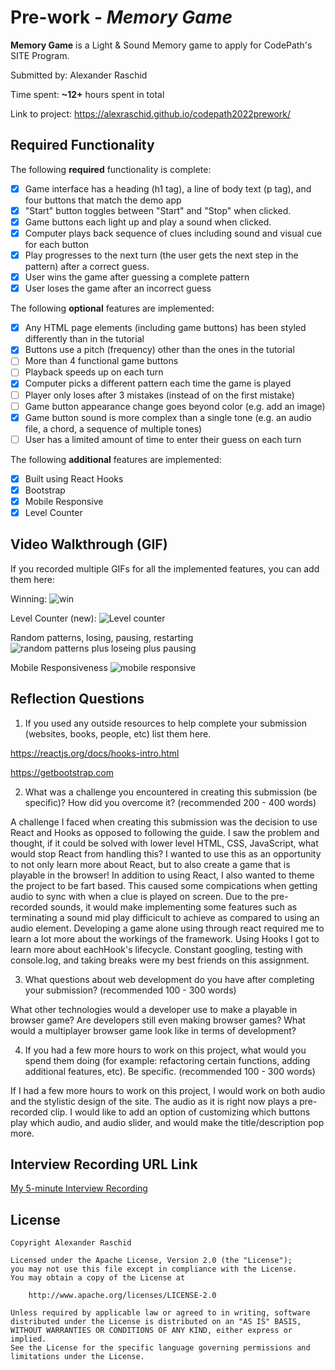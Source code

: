 # Pre-work - *Memory Game*

**Memory Game** is a Light & Sound Memory game to apply for CodePath's SITE Program. 

Submitted by: Alexander Raschid

Time spent: **~12+** hours spent in total

Link to project: https://alexraschid.github.io/codepath2022prework/

## Required Functionality

The following **required** functionality is complete:

* [x] Game interface has a heading (h1 tag), a line of body text (p tag), and four buttons that match the demo app
* [x] "Start" button toggles between "Start" and "Stop" when clicked. 
* [x] Game buttons each light up and play a sound when clicked. 
* [x] Computer plays back sequence of clues including sound and visual cue for each button
* [x] Play progresses to the next turn (the user gets the next step in the pattern) after a correct guess. 
* [x] User wins the game after guessing a complete pattern
* [x] User loses the game after an incorrect guess

The following **optional** features are implemented:

* [x] Any HTML page elements (including game buttons) has been styled differently than in the tutorial
* [x] Buttons use a pitch (frequency) other than the ones in the tutorial
* [ ] More than 4 functional game buttons
* [ ] Playback speeds up on each turn
* [x] Computer picks a different pattern each time the game is played
* [ ] Player only loses after 3 mistakes (instead of on the first mistake)
* [ ] Game button appearance change goes beyond color (e.g. add an image)
* [x] Game button sound is more complex than a single tone (e.g. an audio file, a chord, a sequence of multiple tones)
* [ ] User has a limited amount of time to enter their guess on each turn

The following **additional** features are implemented:

- [x] Built using React Hooks
- [x] Bootstrap
- [x] Mobile Responsive
- [x] Level Counter

## Video Walkthrough (GIF)

If you recorded multiple GIFs for all the implemented features, you can add them here:

Winning:
![win](https://user-images.githubusercontent.com/9421693/160240142-8990d6d3-4c0a-4430-87fa-431d8a1d8163.gif)

Level Counter (new):
![Level counter](https://user-images.githubusercontent.com/9421693/160264021-7ff4a1b6-26d4-4ae1-8b56-d4064d9c1d8b.gif)

Random patterns, losing, pausing, restarting
![random patterns plus loseing plus pausing](https://user-images.githubusercontent.com/9421693/160240149-e9584e81-4ce0-41c5-a162-9738e0fd7c57.gif)

Mobile Responsiveness
![mobile responsive](https://user-images.githubusercontent.com/9421693/160240129-240730bc-ffab-4d26-bb5a-38ef8733ffdd.gif)


## Reflection Questions
1. If you used any outside resources to help complete your submission (websites, books, people, etc) list them here.

https://reactjs.org/docs/hooks-intro.html

https://getbootstrap.com

2. What was a challenge you encountered in creating this submission (be specific)? How did you overcome it? (recommended 200 - 400 words) 

A challenge I faced when creating this submission was the decision to use React and Hooks as opposed to following the guide. I saw the problem and thought, if it could be solved with lower level HTML, CSS, JavaScript, what would stop React from handling this? I wanted to use this as an opportunity to not only learn more about React, but to also create a game that is playable in the browser! In addition to using React, I also wanted to theme the project to be fart based. This caused some compications when getting audio to sync with when a clue is played on screen. Due to the pre-recorded sounds, it would make implementing some features such as terminating a sound mid play difficicult to achieve as compared to using an audio element. Developing a game alone using through react required me to learn a lot more about the workings of the framework. Using Hooks I got to learn more about eachHook's lifecycle. Constant googling, testing with console.log, and taking breaks were my best friends on this assignment.

3. What questions about web development do you have after completing your submission? (recommended 100 - 300 words)

What other technologies would a developer use to make a playable in browser game? Are developers still even making browser games? What would a multiplayer browser game look like in terms of development?

4. If you had a few more hours to work on this project, what would you spend them doing (for example: refactoring certain functions, adding additional features, etc). Be specific. (recommended 100 - 300 words) 

If I had a few more hours to work on this project, I would work on both audio and the stylistic design of the site. The audio as it is right now plays a pre-recorded clip. I would like to add an option of customizing which buttons play which audio, and audio slider, and would make the title/description pop more.



## Interview Recording URL Link

[My 5-minute Interview Recording](https://www.loom.com/share/82f7f65268da48888fc6f2458f3972d0)


## License

    Copyright Alexander Raschid

    Licensed under the Apache License, Version 2.0 (the "License");
    you may not use this file except in compliance with the License.
    You may obtain a copy of the License at

        http://www.apache.org/licenses/LICENSE-2.0

    Unless required by applicable law or agreed to in writing, software
    distributed under the License is distributed on an "AS IS" BASIS,
    WITHOUT WARRANTIES OR CONDITIONS OF ANY KIND, either express or implied.
    See the License for the specific language governing permissions and
    limitations under the License.
